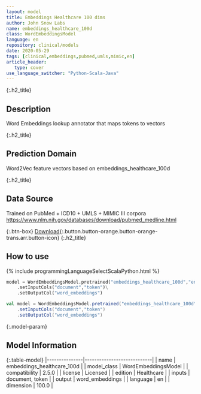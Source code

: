 ```yaml
---
layout: model
title: Embeddings Healthcare 100 dims
author: John Snow Labs
name: embeddings_healthcare_100d
class: WordEmbeddingsModel
language: en
repository: clinical/models
date: 2020-05-29
tags: [clinical,embeddings,pubmed,umls,mimic,en]
article_header:
   type: cover
use_language_switcher: "Python-Scala-Java"
---
```


{:.h2_title}
## Description
Word Embeddings lookup annotator that maps tokens to vectors  


{:.h2_title}
## Prediction Domain
Word2Vec feature vectors based on embeddings_healthcare_100d

{:.h2_title}
## Data Source
Trained on PubMed + ICD10 + UMLS + MIMIC III corpora
https://www.nlm.nih.gov/databases/download/pubmed_medline.html  

{:.btn-box}
[Download](https://s3.amazonaws.com/auxdata.johnsnowlabs.com/clinical/models/embeddings_healthcare_100d_en_2.5.0_2.4_1590794626292.zip){:.button.button-orange.button-orange-trans.arr.button-icon}
{:.h2_title}
## How to use 
<div class="tabs-box" markdown="1">

{% include programmingLanguageSelectScalaPython.html %}

```python
model = WordEmbeddingsModel.pretrained("embeddings_healthcare_100d","en","clinical/models")\
	.setInputCols("document","token")\
	.setOutputCol("word_embeddings")
```

```scala
val model = WordEmbeddingsModel.pretrained("embeddings_healthcare_100d","en","clinical/models")
	.setInputCols("document","token")
	.setOutputCol("word_embeddings")
```
</div>



{:.model-param}
## Model Information

{:.table-model}
|---------------|----------------------------|
| name          | embeddings_healthcare_100d |
| model_class   | WordEmbeddingsModel        |
| compatibility | 2.5.0                      |
| license       | Licensed                   |
| edition       | Healthcare                 |
| inputs        | document, token            |
| output        | word_embeddings            |
| language      | en                         |
| dimension     | 100.0                      |

